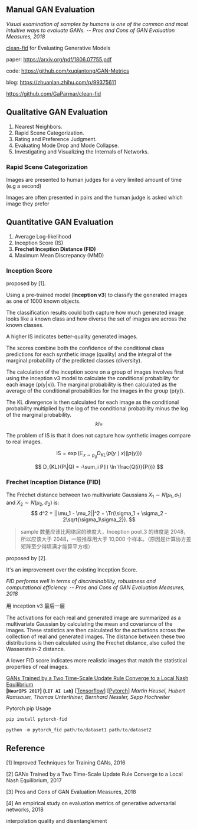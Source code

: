 ## Manual GAN Evaluation

*Visual examination of samples by humans is one of the common and most intuitive ways to evaluate GANs.   -- Pros and Cons of GAN Evaluation Measures, 2018*





[clean-fid](https://github.com/GaParmar/clean-fid) for Evaluating Generative Models 





paper: https://arxiv.org/pdf/1806.07755.pdf

code: https://github.com/xuqiantong/GAN-Metrics

blog: https://zhuanlan.zhihu.com/p/99375611



https://github.com/GaParmar/clean-fid



## Qualitative GAN Evaluation

1. Nearest Neighbors.
2. Rapid Scene Categorization.
3. Rating and Preference Judgment.
4. Evaluating Mode Drop and Mode Collapse.
5. Investigating and Visualizing the Internals of Networks.



### Rapid Scene Categorization

Images are presented to human judges for a very limited amount of time (e.g a second)

Images are often presented in pairs and the human judge is asked which image they prefer



## Quantitative GAN Evaluation

1. Average Log-likelihood
2. Inception Score (IS)
3. **Frechet Inception Distance (FID)**
4. Maximum Mean Discrepancy (MMD)



### Inception Score

proposed by [1]. 

Using a pre-trained model (**Inception v3**) to classify the generated images as one of 1000 known objects.

The classification results could both capture how much generated image looks like a known class and how diverse the set of images are across the known classes.

A higher IS indicates better-quality generated images.

The scores combine both the confidence of the conditional class predictions for each synthetic image (quality) and the integral of the marginal probability of the predicted classes (diversity).

The calculation of the inception score on a group of images involves first using the inception v3 model to calculate the conditional probability for each image (p(y|x)). The marginal probability is then calculated as the average of the conditional probabilities for the images in the group (p(y)).

The KL divergence is then calculated for each image as the conditional probability multiplied by the log of the conditional probability minus the log of the marginal probability.
$$
kl =
$$

The problem of IS is that it does not capture how synthetic images compare to real images.


$$
\mathrm{IS}=\exp \left(\mathbb{E}_{x \sim p_{g}} D_{K L}(p(y \mid x) \| p(y))\right)
$$



$$
D_{KL}(P\|Q) = -\sum_i P(i) \ln \frac{Q(i)}{P(i)} 
$$



### Frechet Inception Distance (FID)

The Fréchet distance between two multivariate Gaussians $X_1 \sim N(\mu_1, \sigma_1)$ and $X_2 \sim N(\mu_2, \sigma_2)$ is:
$$
d^2 = ||\mu_1 - \mu_2||^2 + \Tr(\sigma_1 + \sigma_2 - 2\sqrt{\sigma_1\sigma_2}).
$$

> sample 数量应该比网络层的维度大，Inception pool_3 的维度是 2048，所以应该大于 2048，一般推荐用大于 10,000 个样本。（原因是计算协方差矩阵至少得填满才能算平方根）



proposed by [2].

It's an improvement over the existing Inception Score. 

*FID performs well in terms of discriminability, robustness and computational efficiency.  -- Pros and Cons of GAN Evaluation Measures, 2018*

用 inception v3 最后一层

The activations for each real and generated image are summarized as a multivariate Gaussian by calculating the mean and covariance of the images. These statistics are then calculated for the activations across the collection of real and generated images. The distance between these two distributions is then calculated using the Frechet distance, also called the Wasserstein-2 distance.

A lower FID score indicates more realistic images that match the statistical properties of real images.



[GANs Trained by a Two Time-Scale Update Rule Converge to a Local Nash Equilibrium](https://arxiv.org/pdf/1706.08500.pdf)  
**[`NeurIPS 2017`] (`LIT AI Lab`)** [[Tensorflow](https://github.com/bioinf-jku/TTUR)] [[Pytorch](https://github.com/mseitzer/pytorch-fid)] 
*Martin Heusel, Hubert Ramsauer, Thomas Unterthiner, Bernhard Nessler, Sepp Hochreiter*



Pytorch pip Usage

```python
pip install pytorch-fid

python -m pytorch_fid path/to/dataset1 path/to/dataset2
```





## Reference

[1] Improved Techniques for Training GANs, 2016

[2] GANs Trained by a Two Time-Scale Update Rule Converge to a Local Nash Equilibrium, 2017

[3] Pros and Cons of GAN Evaluation Measures, 2018

[4] An empirical study on evaluation metrics of generative adversarial networks, 2018



interpolation quality and disentanglement



